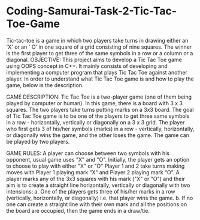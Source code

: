 # Coding-Samurai-Task-2-Tic-Tac-Toe-Game
Tic-tac-toe is a game in which two players take turns in drawing either an 'X' or an ' O' in one square of a grid consisting of nine squares. The winner is the first player to get three of the same symbols in a row or a column or a diagonal.
OBJECTIVE:
This project aims to develop a Tic Tac Toe game using OOPS concept in C++. It mainly consists of developing and implementing a computer program that plays Tic Tac Toe against another player.
In order to understand what Tic Tac Toe game is and how to play the game, below is the description.

GAME DESCRIPTION:
Tic Tac Toe is a two-player game (one of them being played by computer or human). In this game, there is a board with 3 x 3 squares.
The two players take turns putting marks on a 3x3 board. The goal of Tic Tac Toe game is to be one of the players to get three same symbols in a row - horizontally, vertically or diagonally on a 3 x 3 grid. The player who first gets 3 of his/her symbols (marks) in a row - vertically, horizontally, or diagonally wins the game, and the other loses the game. The game can be played by two players.

GAME RULES:
A player can choose between two symbols with his opponent, usual game uses "X" and "O".
Initially, the player gets an option to choose to play with either "X" or "O"
Player 1 and 2 take turns making moves with Player 1 playing mark “X” and Player 2 playing mark “O”.
A player marks any of the 3x3 squares with his mark ("X" or "O") and their aim is to create a straight line horizontally, vertically or diagonally with two intensions:
a. One of the players gets three of his/her marks in a row (vertically, horizontally, or diagonally) i.e. that player wins the game.
b. If no one can create a straight line with their own mark and all the positions on the board are occupied, then the game ends in a draw/tie.
